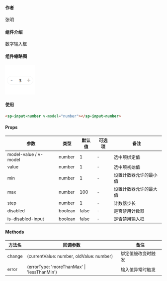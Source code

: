 #### 作者

张明

#### 组件介绍

数字输入框

#### 组件缩略图

![缩略图](input-number.png)

#### 使用

```html
<sp-input-number v-model="number"></sp-input-number>
```

#### Props

| 参数                  | 类型    | 默认值 | 可选项 | 备注                   |
| --------------------- | ------- | ------ | ------ | ---------------------- |
| model-value / v-model | number  | 1      | -      | 选中项绑定值           |
| value                 | number  | 1      | -      | 选中项初始值           |
| min                   | number  | 1      | -      | 设置计数器允许的最小值 |
| max                   | number  | 100    | -      | 设置计数器允许的最大值 |
| step                  | number  | 1      | -      | 计数器步长             |
| disabled              | boolean | false  | -      | 是否禁用计数器         |
| is-disabled-input     | boolean | false  | -      | 是否禁用输入框         |

#### Methods

| 方法名 | 回调参数                                    | 备注               |
| ------ | ------------------------------------------- | ------------------ |
| change | (currentValue: number, oldValue: number)    | 绑定值被改变时触发 |
| error  | (errorType: 'moreThanMax' \| 'lessThanMin') | 输入值异常时触发   |
